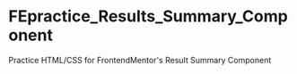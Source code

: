 # FEpractice_Results_Summary_Component
 Practice HTML/CSS for FrontendMentor's Result Summary Component
